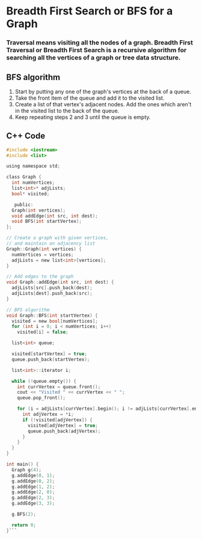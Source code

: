 # Breadth First Search or BFS for a Graph
### Traversal means visiting all the nodes of a graph. Breadth First Traversal or Breadth First Search is a recursive algorithm for searching all the vertices of a graph or tree data structure.

## BFS algorithm
1. Start by putting any one of the graph's vertices at the back of a queue.
2. Take the front item of the queue and add it to the visited list.
3. Create a list of that vertex's adjacent nodes. Add the ones which aren't in the visited list to the back of the queue.
4. Keep repeating steps 2 and 3 until the queue is empty.

## C++ Code
```c
#include <iostream>
#include <list>

using namespace std;

class Graph {
  int numVertices;
  list<int>* adjLists;
  bool* visited;

   public:
  Graph(int vertices);
  void addEdge(int src, int dest);
  void BFS(int startVertex);
};

// Create a graph with given vertices,
// and maintain an adjacency list
Graph::Graph(int vertices) {
  numVertices = vertices;
  adjLists = new list<int>[vertices];
}

// Add edges to the graph
void Graph::addEdge(int src, int dest) {
  adjLists[src].push_back(dest);
  adjLists[dest].push_back(src);
}

// BFS algorithm
void Graph::BFS(int startVertex) {
  visited = new bool[numVertices];
  for (int i = 0; i < numVertices; i++)
    visited[i] = false;

  list<int> queue;

  visited[startVertex] = true;
  queue.push_back(startVertex);

  list<int>::iterator i;

  while (!queue.empty()) {
    int currVertex = queue.front();
    cout << "Visited " << currVertex << " ";
    queue.pop_front();

    for (i = adjLists[currVertex].begin(); i != adjLists[currVertex].end(); ++i) {
      int adjVertex = *i;
      if (!visited[adjVertex]) {
        visited[adjVertex] = true;
        queue.push_back(adjVertex);
      }
    }
  }
}

int main() {
  Graph g(4);
  g.addEdge(0, 1);
  g.addEdge(0, 2);
  g.addEdge(1, 2);
  g.addEdge(2, 0);
  g.addEdge(2, 3);
  g.addEdge(3, 3);

  g.BFS(2);

  return 0;
}```
